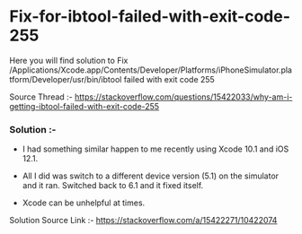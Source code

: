 # Fix-for-ibtool-failed-with-exit-code-255
Here you will find solution to Fix /Applications/Xcode.app/Contents/Developer/Platforms/iPhoneSimulator.platform/Developer/usr/bin/ibtool failed with exit code 255 

Source Thread :- https://stackoverflow.com/questions/15422033/why-am-i-getting-ibtool-failed-with-exit-code-255

### Solution :-

* I had something similar happen to me recently using Xcode 10.1 and iOS 12.1.

* All I did was switch to a different device version (5.1) on the simulator and it ran. Switched back to 6.1 and it fixed itself.

* Xcode can be unhelpful at times.

Solution Source Link :- https://stackoverflow.com/a/15422271/10422074
